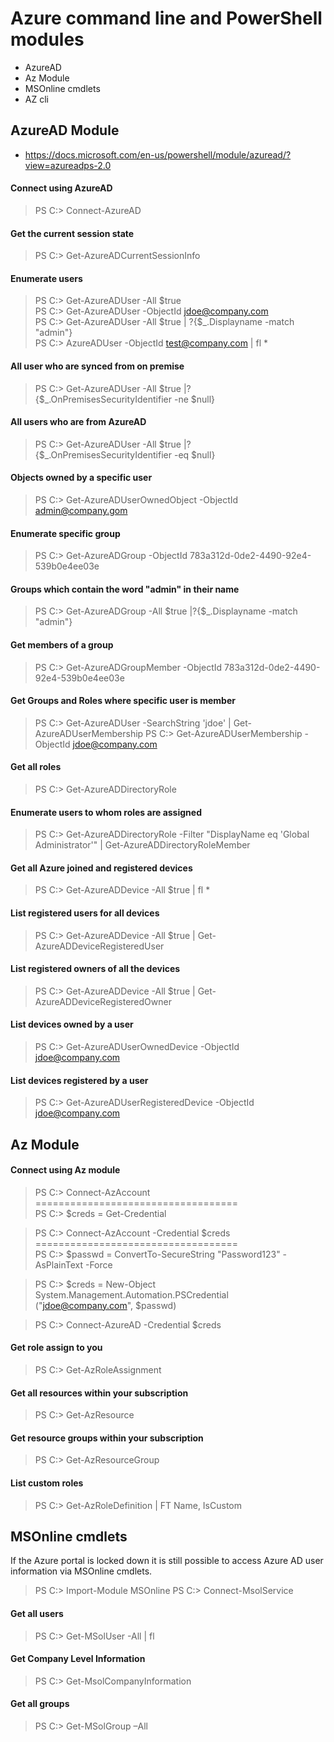 # Azure command line and PowerShell modules

- AzureAD
- Az Module
- MSOnline cmdlets
- AZ cli


## AzureAD Module
- https://docs.microsoft.com/en-us/powershell/module/azuread/?view=azureadps-2.0
#### Connect using AzureAD
> PS C:> Connect-AzureAD  

#### Get the current session state
> PS C:>  Get-AzureADCurrentSessionInfo

#### Enumerate users
> PS C:>  Get-AzureADUser -All $true  
> PS C:>  Get-AzureADUser -ObjectId jdoe@company.com  
> PS C:>  Get-AzureADUser -All $true | ?{$_.Displayname -match "admin"}  
> PS C:>  AzureADUser -ObjectId test@company.com | fl *

#### All user who are synced from on premise
> PS C:> Get-AzureADUser -All $true |?{$_.OnPremisesSecurityIdentifier -ne $null}

#### All users who are from AzureAD
> PS C:> Get-AzureADUser -All $true |?{$_.OnPremisesSecurityIdentifier -eq $null}

#### Objects owned by a specific user
> PS C:> Get-AzureADUserOwnedObject -ObjectId admin@company.gom

#### Enumerate specific group
> PS C:> Get-AzureADGroup -ObjectId 783a312d-0de2-4490-92e4-539b0e4ee03e

#### Groups which contain the word "admin" in their name
> PS C:> Get-AzureADGroup -All $true |?{$_.Displayname -match "admin"}

#### Get members of a group
> PS C:> Get-AzureADGroupMember -ObjectId 783a312d-0de2-4490-92e4-539b0e4ee03e

#### Get Groups and Roles where specific user is member
> PS C:> Get-AzureADUser -SearchString 'jdoe' | Get-AzureADUserMembership
> PS C:> Get-AzureADUserMembership -ObjectId jdoe@company.com

#### Get all roles
> PS C:> Get-AzureADDirectoryRole

#### Enumerate users to whom roles are assigned
> PS C:> Get-AzureADDirectoryRole -Filter "DisplayName eq 'Global Administrator'" | Get-AzureADDirectoryRoleMember

#### Get all Azure joined and registered devices
> PS C:> Get-AzureADDevice -All $true | fl *

#### List registered users for all devices
> PS C:> Get-AzureADDevice -All $true | Get-AzureADDeviceRegisteredUser

#### List registered owners of all the devices
> PS C:> Get-AzureADDevice -All $true | Get-AzureADDeviceRegisteredOwner

#### List devices owned by a user
> PS C:> Get-AzureADUserOwnedDevice -ObjectId jdoe@company.com

#### List devices registered by a user
> PS C:> Get-AzureADUserRegisteredDevice -ObjectId jdoe@company.com



## Az Module
#### Connect using Az module
> PS C:> Connect-AzAccount   
===================================  
> PS C:> $creds = Get-Credential  

> PS C:> Connect-AzAccount -Credential $creds  
===================================  
> PS C:> $passwd = ConvertTo-SecureString
"Password123" -AsPlainText -Force  

> PS C:> $creds = New-Object System.Management.Automation.PSCredential
("jdoe@company.com", $passwd)  

> PS C:> Connect-AzureAD -Credential $creds  

#### Get role assign to you
> PS C:> Get-AzRoleAssignment

#### Get all resources within your subscription
> PS C:> Get-AzResource

#### Get resource groups within your subscription
> PS C:> Get-AzResourceGroup

#### List custom roles
> PS C:> Get-AzRoleDefinition | FT Name, IsCustom




## MSOnline cmdlets
If the Azure portal is locked down it is still possible to access Azure AD user information via MSOnline cmdlets.  
> PS C:> Import-Module MSOnline
> PS C:> Connect-MsolService

#### Get all users
> PS C:> Get-MSolUser -All | fl

#### Get Company Level Information
> PS C:> Get-MsolCompanyInformation

#### Get all groups
> PS C:> Get-MSolGroup –All